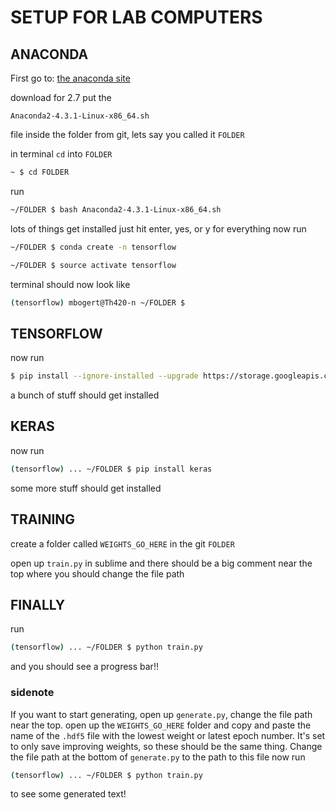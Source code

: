 # SETUP FOR LAB COMPUTERS

## ANACONDA



First go to:
[the anaconda site](https://www.continuum.io/downloads)

download for 2.7
put the

`Anaconda2-4.3.1-Linux-x86_64.sh`

file inside the folder from git, lets say you called it `FOLDER`

in terminal `cd` into `FOLDER`

```sh
~ $ cd FOLDER
```
run 

```sh
~/FOLDER $ bash Anaconda2-4.3.1-Linux-x86_64.sh
```

lots of things get installed just hit enter, yes, or y for everything
now run

```sh
~/FOLDER $ conda create -n tensorflow
```
```sh
~/FOLDER $ source activate tensorflow
```

terminal should now look like

```sh
(tensorflow) mbogert@Th420-n ~/FOLDER $ 
```



## TENSORFLOW
now run
```sh
$ pip install --ignore-installed --upgrade https://storage.googleapis.com/tensorflow/linux/cpu/tensorflow-1.1.0-cp27-none-linux_x86_64.whl
```

a bunch of stuff should get installed


## KERAS
now run
```sh
(tensorflow) ... ~/FOLDER $ pip install keras
```


some more stuff should get installed


## TRAINING
create a folder called `WEIGHTS_GO_HERE` in the git `FOLDER`

open up `train.py` in sublime and there should be a big comment near the top where you should change the file path

## FINALLY
run 
```sh
(tensorflow) ... ~/FOLDER $ python train.py
```

and you should see a progress bar!!

### sidenote
If you want to start generating, open up `generate.py`, change the file path near the top.
open up the `WEIGHTS_GO_HERE` folder and copy and paste the name of the `.hdf5` file with the lowest weight or latest epoch number. It's set to only save improving weights, so these should be the same thing.
Change the file path at the bottom of `generate.py` to the path to this file
now run
```sh
(tensorflow) ... ~/FOLDER $ python train.py
```
to see some generated text!